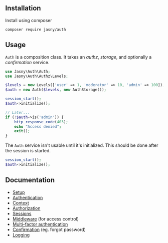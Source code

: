Installation
---

Install using composer

    composer require jasny/auth

Usage
---

`Auth` is a composition class. It takes an _authz_, _storage_, and optionally a _confirmation_ service.

```php
use Jasny\Auth\Auth;
use Jasny\Auth\Authz\Levels;

$levels = new Levels(['user' => 1, 'moderator' => 10, 'admin' => 100]);
$auth = new Auth($levels, new AuthStorage());

session_start();
$auth->initialize();

// Later...
if (!$auth->is('admin')) {
    http_response_code(403);
    echo "Access denied";
    exit();
}
```

The `Auth` service isn't usable until it's initialized. This should be done after the session is started.

```php
session_start();
$auth->initialize();
```

Documentation
---

* [Setup](setup.md)
* [Authentication](authentication.md)
* [Context](context.md)
* [Authorization](authorization.md)
* [Sessions](sessions.md)
* [Middleware](middleware.md) (for access control)
* [Multi-factor authentication](mfa.md)
* [Confirmation](confirmation.md) (eg. forgot password)
* [Logging](logging.md)
